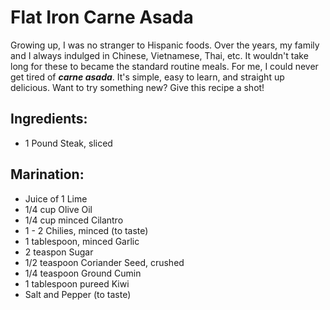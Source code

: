 Flat Iron Carne Asada
=====================

Growing up, I was no stranger to Hispanic foods. Over the years, my family and I always indulged in Chinese, Vietnamese, Thai, etc. It wouldn't take long for these to became the standard routine meals. For me, I could never get tired of **_carne asada_**. It's simple, easy to learn, and straight up delicious. Want to try something new? Give this recipe a shot!

## Ingredients:
* 1 Pound Steak, sliced

## Marination:
+ Juice of 1 Lime
+ 1/4 cup Olive Oil
+ 1/4 cup minced Cilantro
+ 1 - 2 Chilies, minced (to taste)
+ 1 tablespoon, minced Garlic
+ 2 teaspon Sugar
+ 1/2 teaspoon Coriander Seed, crushed
+ 1/4 teaspoon Ground Cumin
+ 1 tablespoon pureed Kiwi
+ Salt and Pepper (to taste)